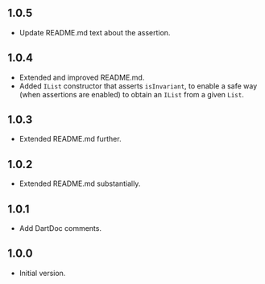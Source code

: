 ## 1.0.5

- Update README.md text about the assertion.

## 1.0.4

- Extended and improved README.md.
- Added `IList` constructor that asserts `isInvariant`, to enable a safe way
  (when assertions are enabled) to obtain an `IList` from a given `List`.

## 1.0.3

- Extended README.md further.

## 1.0.2

- Extended README.md substantially.

## 1.0.1

- Add DartDoc comments.

## 1.0.0

- Initial version.

